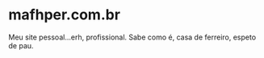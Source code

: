 # mafhper.com.br
Meu site pessoal...erh, profissional. 
Sabe como é, casa de ferreiro, espeto de pau.
